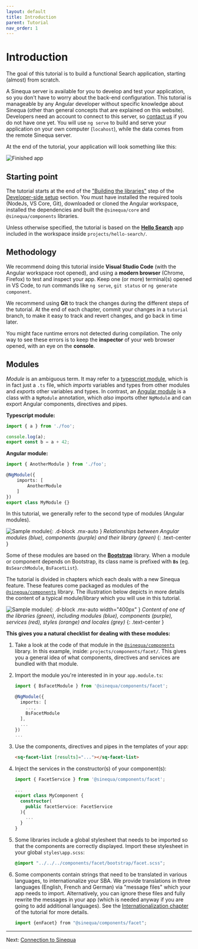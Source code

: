 ```yaml
---
layout: default
title: Introduction
parent: Tutorial
nav_order: 1
---
```


# Introduction

The goal of this tutorial is to build a functional Search application, starting (almost) from scratch.

A Sinequa server is available for you to develop and test your application, so you don't have to worry about the back-end configuration. This tutorial is manageable by any Angular developer without specific knowledge about Sinequa (other than general concepts that are explained on this website). Developers need an account to connect to this server, so [contact us]({{site.baseurl}}contact) if you do not have one yet. You will use `ng serve` to build and serve your application on your own computer (`locahost`), while the data comes from the remote Sinequa server.

At the end of the tutorial, your application will look something like this:

![Finished app]({{site.baseurl}}assets/tutorial/finished.png)

## Starting point

The tutorial starts at the end of the ["Building the libraries"]({{site.baseurl}}gettingstarted/dev-setup.html#building-the-libraries) step of the [Developer-side setup]({{site.baseurl}}gettingstarted/dev-setup.html) section. You must have installed the required tools (NodeJs, VS Core, Git), downloaded or cloned the Angular workspace, installed the dependencies and built the `@sinequa/core` and `@sinequa/components` libraries.

Unless otherwise specified, the tutorial is based on the [**Hello Search**]({{site.baseurl}}modules/hello-search/hello-search.html) app included in the workspace inside `projects/hello-search/`.

## Methodology

We recommend doing this tutorial inside **Visual Studio Code** (with the Angular workspace root opened), and using a **modern browser** (Chrome, Firefox) to test and inspect your app. Keep one (or more) terminal(s) opened in VS Code, to run commands like `ng serve`, `git status` or `ng generate component`.

We recommend using **Git** to track the changes during the different steps of the tutorial. At the end of each chapter, commit your changes in a `tutorial` branch, to make it easy to track and revert changes, and go back in time later.

You might face runtime errors not detected during compilation. The only way to see these errors is to keep the **inspector** of your web browser opened, with an eye on the **console**.

## Modules

*Module* is an ambiguous term. It may refer to a [typescript module](https://www.typescriptlang.org/docs/handbook/modules.html), which is in fact just a `.ts` file, which *imports* variables and types from other modules and *exports* other variables and types. In contrast, an [Angular module](https://angular.io/guide/architecture-modules) is a class with a `NgModule` annotation, which *also* imports other `NgModule` and can export Angular components, directives and pipes.

**Typescript module:**

```ts
import { a } from './foo';

console.log(a);
export const b = a + 42;
```

**Angular module:**

```ts
import { AnotherModule } from './foo';

@NgModule({
    imports: [
        AnotherModule
    ]
})
export class MyModule {}
```

In this tutorial, we generally refer to the second type of modules (Angular modules).

![Sample module]({{site.baseurl}}assets/tutorial/modules.png){: .d-block .mx-auto }
*Relationships between Angular modules (blue), components (purple) and their library (green)*
{: .text-center }

Some of these modules are based on the [**Bootstrap**](https://getbootstrap.com/) library. When a module or component depends on Bootstrap, its class name is prefixed with **`Bs`** (eg. `BsSearchModule`, `BsFacetList`).

The tutorial is divided in chapters which each deals with a new Sinequa feature. These features come packaged as modules of the [`@sinequa/components`]({{site.baseurl}}modules/components/components.html) library. The illustration below depicts in more details the content of a typical module/library which you will use in this tutorial.

![Sample module]({{site.baseurl}}assets/tutorial/modules2.png){: .d-block .mx-auto width="400px" }
*Content of one of the libraries (green), including modules (blue), components (purple), services (red), styles (orange) and locales (grey)*
{: .text-center }

**This gives you a natural checklist for dealing with these modules:**

1. Take a look at the code of that module in the [`@sinequa/components`]({{site.baseurl}}modules/components/components.html) library. In this example, inside: `projects/components/facet/`. This gives you a general idea of what components, directives and services are bundled with that module.

2. Import the module you're interested in in your `app.module.ts`:

    ```ts
    import { BsFacetModule } from '@sinequa/components/facet';

    @NgModule({
      imports: [
        ...,
        BsFacetModule
      ],
      ...
    })
    ...
    ```

3. Use the components, directives and pipes in the templates of your app:

    ```html
    <sq-facet-list [results]="..."></sq-facet-list>
    ```

4. Inject the services in the constructor(s) of your component(s):

    ```ts
    import { FacetService } from '@sinequa/components/facet';

    ...
    export class MyComponent {
      constructor(
        public facetService: FacetService
      ){
        ...
      }
    }
    ```

5. Some libraries include a global stylesheet that needs to be imported so that the components are correctly displayed. Import these stylesheet in your global `styles\app.scss`:

    ```scss
    @import "../../../components/facet/bootstrap/facet.scss";
    ```

6. Some components contain strings that need to be translated in various languages, to internationalize your SBA. We provide translations in three languages (English, French and German) via "message files" which your app needs to import. Alternatively, you can ignore these files and fully rewrite the messages in your app (which is needed anyway if you are going to add additional languages). See the [Internationalization chapter](intl.html) of the tutorial for more details.

    ```ts
    import {enFacet} from "@sinequa/components/facet";
    ```

---

Next: [Connection to Sinequa](connection.html)
